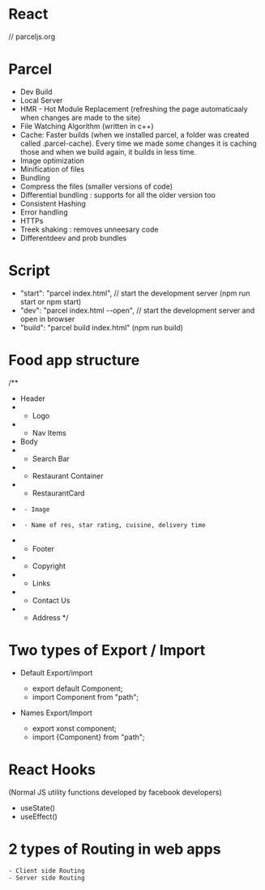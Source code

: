 # React 

// parceljs.org
# Parcel  
 - Dev Build
 - Local Server
 - HMR - Hot Module Replacement (refreshing the page automaticaaly when changes are made to the site)
 - File Watching Algorithm (written in c++)
 - Cache: Faster builds (when we installed parcel, a folder was created called .parcel-cache). Every time we made some changes it is caching those and when we build again, it builds in less time.
 - Image optimization
 - Minification of files
 - Bundling
 - Compress the files (smaller versions of code)
 - Differential bundling : supports for all the older version too
 - Consistent Hashing
 - Error handling
 - HTTPs
 - Treek shaking : removes unneesary code
 - Differentdeev and prob bundles

 # Script
 - "start": "parcel index.html", // start the development server (npm run start or npm start)
 - "dev": "parcel index.html --open", // start the development server and open in browser
 - "build": "parcel build index.html" (npm run build)
 
 # Food app structure

 /**
 * Header
 *  - Logo
 *  - Nav Items
 * Body
 * - Search Bar
 * - Restaurant Container
 *    - RestaurantCard
 *      - Image
 *      - Name of res, star rating, cuisine, delivery time
 * - Footer
 *  - Copyright
 *  - Links
 *  - Contact Us
 *  - Address
 */

 # Two types of Export / Import

 - Default Export/import
    - export default Component;
    - import Component from "path";

- Names Export/Import
    - export xonst component;
    - import {Component} from  "path";


# React Hooks
(Normal JS utility functions developed by facebook developers)
 - useState()
 - useEffect()


# 2 types of Routing in web apps
    - Client side Routing
    - Server side Routing
